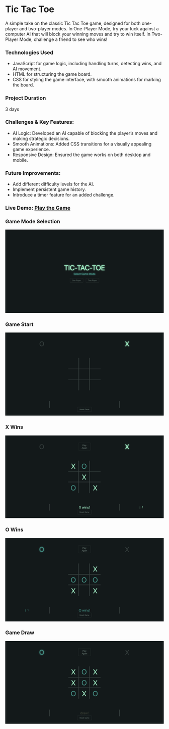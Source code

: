 # Tic Tac Toe
A simple take on the classic Tic Tac Toe game, designed for both one-player and two-player modes. In One-Player Mode, try your luck against a computer AI that will block your winning moves and try to win itself. In Two-Player Mode, challenge a friend to see who wins!

### Technologies Used
+ JavaScript for game logic, including handling turns, detecting wins, and AI movement.
+ HTML for structuring the game board.
+ CSS for styling the game interface, with smooth animations for marking the board.

### Project Duration
3 days

### Challenges & Key Features:
+ AI Logic: Developed an AI capable of blocking the player’s moves and making strategic decisions.
+ Smooth Animations: Added CSS transitions for a visually appealing game experience.
+ Responsive Design: Ensured the game works on both desktop and mobile.

### Future Improvements:
+ Add different difficulty levels for the AI.
+ Implement persistent game history.
+ Introduce a timer feature for an added challenge.

### Live Demo: [Play the Game](https://xokeesh.github.io/Tic-Tac-Toe/)

### Game Mode Selection
![Game Mode Selection](media/openingscreen.png)

### Game Start
![Game Start](media/gamestart.png)

### X Wins
![X Wins](media/xwins.png)

### O Wins
![O Wins](media/owins.png)

### Game Draw
![Game Draw](media/draw.png)
